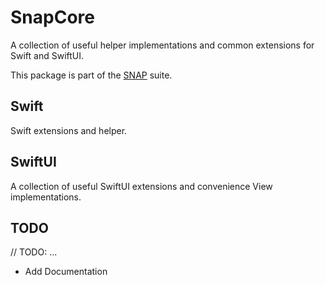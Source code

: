# SnapCore

A collection of useful helper implementations and common extensions for Swift and SwiftUI.

This package is part of the [SNAP](https://github.com/simonnickel/snap-abstract) suite.


## Swift

Swift extensions and helper.


## SwiftUI

A collection of useful SwiftUI extensions and convenience View implementations.


## TODO

// TODO: ...
 - Add Documentation
